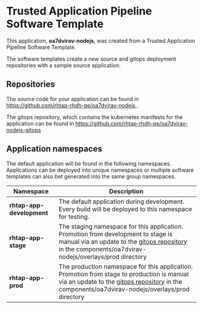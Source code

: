 # Trusted Application Pipeline Software Template

This application, **oa7dvirav-nodejs**, was created from a Trusted Application Pipeline Software Template.

The software templates create a new source and gitops deployment repositories with a sample source application. 

## Repositories

The source code for your application can be found in [https://github.com/rhtap-rhdh-qe/oa7dvirav-nodejs ](https://github.com/rhtap-rhdh-qe/oa7dvirav-nodejs ).
 
The gitops repository, which contains the kubernetes manifests for the application can be found in 
[https://github.com/rhtap-rhdh-qe/oa7dvirav-nodejs-gitops ](https://github.com/rhtap-rhdh-qe/oa7dvirav-nodejs-gitops ) 

## Application namespaces 

The default application will be found in the following namespaces. Applications can be deployed into unique namespaces or multiple software templates can also bet generated into the same group namespaces.  

|  Namespace   |  Description   |  
| -------- | -------- |   
| **rhtap-app-development** | The default application during development. Every build will be deployed to this namespace for testing. | 
| **rhtap-app-stage** | The staging namespace for this application. Promotion from development to stage is manual via an update to the [gitops repository](https://github.com/rhtap-rhdh-qe/oa7dvirav-nodejs-gitops ) in the components/oa7dvirav-nodejs/overlays/prod directory |  
| **rhtap-app-prod** | The production namespace for this application. Promotion from stage to production is manual via an update to the [gitops repository](https://github.com/rhtap-rhdh-qe/oa7dvirav-nodejs-gitops ) in the components/oa7dvirav-nodejs/overlays/prod directory | 